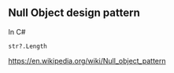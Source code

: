 ## Null Object design pattern

In C#

    str?.Length

https://en.wikipedia.org/wiki/Null_object_pattern